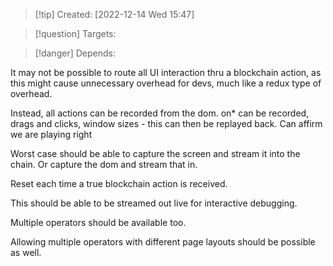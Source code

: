 
>[!tip] Created: [2022-12-14 Wed 15:47]

>[!question] Targets: 

>[!danger] Depends: 

It may not be possible to route all UI interaction thru a blockchain action, as this might cause unnecessary overhead for devs, much like a redux type of overhead.

Instead, all actions can be recorded from the dom.  on* can be recorded, drags and clicks, window sizes - this can then be replayed back.  Can affirm we are playing right 

Worst case should be able to capture the screen and stream it into the chain.  Or capture the dom and stream that in.

Reset each time a true blockchain action is received.

This should be able to be streamed out live for interactive debugging.

Multiple operators should be available too.

Allowing multiple operators with different page layouts should be possible as well.